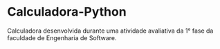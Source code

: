 # **Calculadora-Python**
Calculadora desenvolvida durante uma atividade avaliativa da 1° fase da faculdade de Engenharia de Software.
